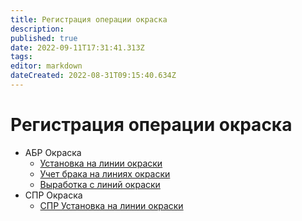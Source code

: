 ```yaml
---
title: Регистрация операции окраска
description: 
published: true
date: 2022-09-11T17:31:41.313Z
tags: 
editor: markdown
dateCreated: 2022-08-31T09:15:40.634Z
---
```


# Регистрация операции окраска

* АБР Окраска
  * [Установка на линии окраски](abr-okraska/ustanovka-okraska.md)
  * [Учет брака на линиях окраски](abr-okraska/uchet-braka.md)
  * [Выработка с линий окраски](abr-okraska/vyrabotka-s-linii-okraski.md)
* СПР Окраска
  * [СПР Установка на линии окраски](spr-okraska/spr-ustanovka-na-okrasku.md)
